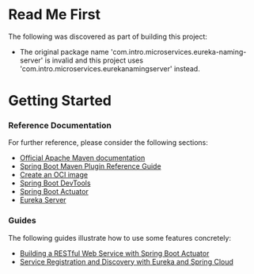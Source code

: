 # Read Me First
The following was discovered as part of building this project:

* The original package name 'com.intro.microservices.eureka-naming-server' is invalid and this project uses 'com.intro.microservices.eurekanamingserver' instead.

# Getting Started

### Reference Documentation
For further reference, please consider the following sections:

* [Official Apache Maven documentation](https://maven.apache.org/guides/index.html)
* [Spring Boot Maven Plugin Reference Guide](https://docs.spring.io/spring-boot/docs/3.0.2-SNAPSHOT/maven-plugin/reference/html/)
* [Create an OCI image](https://docs.spring.io/spring-boot/docs/3.0.2-SNAPSHOT/maven-plugin/reference/html/#build-image)
* [Spring Boot DevTools](https://docs.spring.io/spring-boot/docs/3.0.2-SNAPSHOT/reference/htmlsingle/#using.devtools)
* [Spring Boot Actuator](https://docs.spring.io/spring-boot/docs/3.0.2-SNAPSHOT/reference/htmlsingle/#actuator)
* [Eureka Server](https://docs.spring.io/spring-cloud-netflix/docs/current/reference/html/#spring-cloud-eureka-server)

### Guides
The following guides illustrate how to use some features concretely:

* [Building a RESTful Web Service with Spring Boot Actuator](https://spring.io/guides/gs/actuator-service/)
* [Service Registration and Discovery with Eureka and Spring Cloud](https://spring.io/guides/gs/service-registration-and-discovery/)

